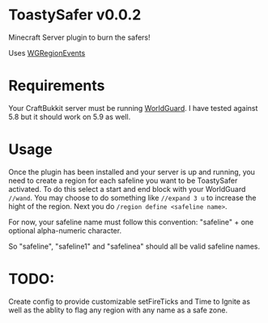 ToastySafer v0.0.2
===========

Minecraft Server plugin to burn the safers!

Uses [WGRegionEvents](http://dev.bukkit.org/bukkit-plugins/worldguard-region-events/)

Requirements
============

Your CraftBukkit server must be running [WorldGuard](http://dev.bukkit.org/bukkit-plugins/worldguard/).
I have tested against 5.8 but it should work on 5.9 as well.

Usage
=====

Once the plugin has been installed and your server is up and running, you need to create a region for each safeline you want to be ToastySafer activated.
To do this select a start and end block with your WorldGuard `//wand`.  You may choose to do something like `//expand 3 u` to increase the hight of the region.
Next you do `/region define <safeline name>`. 

For now, your safeline name must follow this convention: "safeline" + one optional alpha-numeric character.

So "safeline", "safeline1" and "safelinea" should all be valid safeline names.

TODO:
=====
Create config to provide customizable setFireTicks and Time to Ignite as well as the ablity to flag any region with any name as a safe zone.
